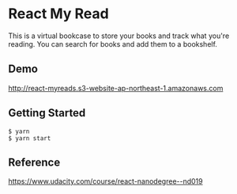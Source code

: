 # React My Read

This is a virtual bookcase to store your books and track what you're reading. You can search for books and add them to a bookshelf.

## Demo

http://react-myreads.s3-website-ap-northeast-1.amazonaws.com

## Getting Started

```
$ yarn
$ yarn start
```

## Reference

https://www.udacity.com/course/react-nanodegree--nd019
